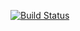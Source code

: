 [![Build Status](https://travis-ci.org/armsnyder/mazesolver.svg?branch=master)](https://travis-ci.org/armsnyder/mazesolver)